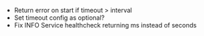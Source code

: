 - Return error on start if timeout > interval
- Set timeout config as optional?
- Fix INFO Service healthcheck returning ms instead of seconds